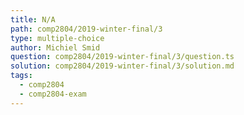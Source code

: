 ```yaml
---
title: N/A
path: comp2804/2019-winter-final/3
type: multiple-choice
author: Michiel Smid
question: comp2804/2019-winter-final/3/question.ts
solution: comp2804/2019-winter-final/3/solution.md
tags:
  - comp2804
  - comp2804-exam
---
```

